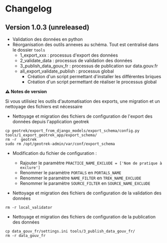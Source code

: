 # Changelog


## Version 1.0.3 (unreleased)

 * Validation des données en python
 * Réorganisation des outils annexes au schéma. Tout est centralisé dans le dossier `tools`
   * 1_export_xxx : processus d'export des données
   * 2_validate_data : processus de validation des données
   * 3_publish_data_gouv_fr : processus de publication sur data.gouv.fr
   * all_export_validate_publish : processus global
     * Création d'un script permettant d'installer les différentes briques
     * Création d'un script permettant de réaliser le processus global


**⚠️ Notes de version**

Si vous utilisiez les outils d'automatisation des exports, une migration et un nettoyage des fichiers est nécessaire


 * Nettoyage et migration des fichiers de configuration de l'export des données depuis l'application geotrek

```shell
cp geotrek/export_from_django_models/export_schema/config.py tools/1_export_geotrek_app/export_schema/
rm -r  geotrek
sudo rm /opt/geotrek-admin/var/conf/export_schema
```

 * Modification du fichier de configuration :
    * Rajouter le paramètre `PRACTICE_NAME_EXCLUDE = ['Nom de pratique à exclure']`
    * Renommer le paramètre `PORTALS` en `PORTALS_NAME`
    * Renommer le paramètre `NAME_FILTER` en `TREK_NAME_EXCLUDE`
    * Renommer le paramètre `SOURCE_FILTER` en `SOURCE_NAME_EXCLUDE`



 * Nettoyage et migration des fichiers de configuration de la validation des données

```shell
rm -r local_validator
```

 * Nettoyage et migration des fichiers de configuration de la publication des données

```shell
cp data_gouv_fr/settings.ini tools/3_publish_data_gouv_fr/
rm -r data_gouv_fr
```
